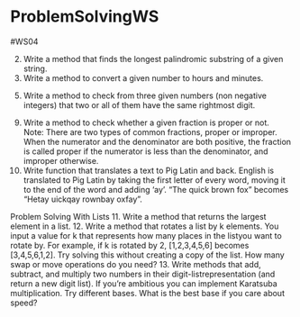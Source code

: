 # ProblemSolvingWS

#WS04

<!-- 1.	Write a method that prints the next 20 leap years. -->
2.	Write a method that finds the longest palindromic substring of a given string.
3.	Write a method to convert a given number to hours and minutes.
<!-- 4.	Write a method to get the difference between a given number and 13, if the number is greater than 13 return double the absolute difference -->
5.	Write a method to check from three given numbers (non negative integers) that two or all of them have the same rightmost digit.
<!-- 6.	Write a method to check if the characters a and b are separated by exactly 3 places anywhere (at least once) in a given string. -->
<!-- 7.	Write a method to check if a given string contains equal number of p's and t's present. -->
<!-- 8.	Write a method to compute the sum of all digits that occur in a given string.  -->
9.	Write a method to check whether a given fraction is proper or not.  
Note: There are two types of common fractions, proper or improper. When the numerator and the denominator are both positive, the fraction is called proper if the numerator is less than the denominator, and improper otherwise.
10.	Write function that translates a text to Pig Latin and back. English is translated to Pig Latin by taking the first letter of every word, moving it to the end of the word and adding ‘ay’. “The quick brown fox” becomes “Hetay uickqay rownbay oxfay”.

Problem Solving With Lists
11.	Write a method that returns the largest element in a list.
12.	Write a method that rotates a list by k elements. You input a value for k that represents how many places in the listyou want to rotate by. For example, if k is rotated by 2, [1,2,3,4,5,6] becomes [3,4,5,6,1,2]. Try solving this without creating a copy of the list. How many swap or move operations do you need?
13.	Write methods that add, subtract, and multiply two numbers in their digit-listrepresentation (and return a new digit list). If you’re ambitious you can implement Karatsuba multiplication. Try different bases. What is the best base if you care about speed?
